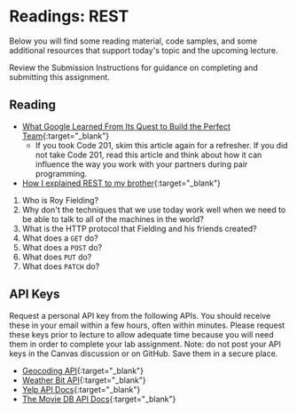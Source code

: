 # Readings: REST

Below you will find some reading material, code samples, and some additional resources that support today's topic and the upcoming lecture.

Review the Submission Instructions for guidance on completing and submitting this assignment.

## Reading

- [What Google Learned From Its Quest to Build the Perfect Team](https://www.google.com/amp/mobile.nytimes.com/2016/02/28/magazine/what-google-learned-from-its-quest-to-build-the-perfect-team.amp.html){:target="_blank"}
  - If you took Code 201, skim this article again for a refresher. If you did not take Code 201, read this article and think about how it can influence the way you work with your partners during pair programming.
- [How I explained REST to my brother](https://gist.github.com/brookr/5977550){:target="_blank"}

1. Who is Roy Fielding?
1. Why don't the techniques that we use today work well when we need to be able to talk to all of the machines in the world?
1. What is the HTTP protocol that Fielding and his friends created?
1. What does a `GET` do?
1. What does a `POST` do?
1. What does `PUT` do?
1. What does `PATCH` do?

<!-- ## Additional Resources

PLACEHOLDER

### Videos


### Bookmark/Skim

PLACEHOLDER -->


## API Keys

Request a personal API key from the following APIs. You should receive these in your email within a few hours, often within minutes. Please request these keys prior to lecture to allow adequate time because you will need them in order to complete your lab assignment. Note: do not post your API keys in the Canvas discussion or on GitHub. Save them in a secure place.

- [Geocoding API](https://locationiq.com/){:target="_blank"}
- [Weather Bit API](https://www.weatherbit.io/){:target="_blank"}
- [Yelp API Docs](https://www.yelp.com/developers/documentation/v3/business_search){:target="_blank"}
- [The Movie DB API Docs](https://developers.themoviedb.org/3/getting-started/introduction){:target="_blank"}
